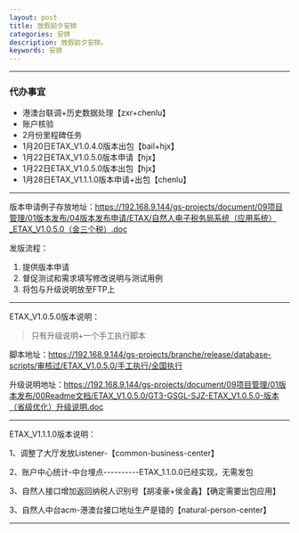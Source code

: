 ```yaml
---
layout: post
title: 放假前夕安排
categories: 安排
description: 放假前夕安排。
keywords: 安排
---
```


------------------------------------------

### 代办事宜

- 港澳台联调+历史数据处理【zxr+chenlu】
- 账户核验
- 2月份里程碑任务
- 1月20日ETAX_V1.0.4.0版本出包【bail+hjx】
- 1月22日ETAX_V1.0.5.0版本申请【hjx】
- 1月22日ETAX_V1.0.5.0版本出包【hjx】
- 1月28日ETAX_V1.1.1.0版本申请+出包【chenlu】

------------------------------------------

版本申请例子存放地址：https://192.168.9.144/gs-projects/document/09项目管理/01版本发布/04版本发布申请/ETAX/自然人电子税务局系统（应用系统）_ETAX_V1.0.5.0（金三个税）.doc

发版流程：

1. 提供版本申请
2. 督促测试和需求填写修改说明与测试用例
3. 将包与升级说明放至FTP上

------------------------------------------

ETAX_V1.0.5.0版本说明：

> 只有升级说明+一个手工执行脚本

脚本地址：https://192.168.9.144/gs-projects/branche/release/database-scripts/审核过/ETAX_V1.0.5.0/手工执行/全国执行

升级说明地址：https://192.168.9.144/gs-projects/document/09项目管理/01版本发布/00Readme文档/ETAX_V1.0.5.0/GT3-GSGL-SJZ-ETAX_V1.0.5.0-版本（省级优化）升级说明.doc

------------------------------------------

ETAX_V1.1.1.0版本说明：

1、调整了大厅发放Listener-【common-business-center】

2、账户中心统计-中台埋点----------ETAX_1.1.0.0已经实现，无需发包

3、自然人接口增加返回纳税人识别号【胡凌豪+侯金鑫】【确定需要出包应用】

3、自然人中台acm-港澳台接口地址生产是错的【natural-person-center】

------------------------------------------
